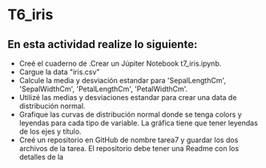 # T6_iris
## En esta actividad realize lo siguiente: 

- Creé el cuaderno de .Crear un Júpiter Notebook t7_iris.ipynb. 
- Cargue la data "iris.csv"
- Calcule la media y desviación estandar para 'SepalLengthCm', 'SepalWidthCm', 'PetalLengthCm', 'PetalWidthCm'. 
- Utilizé las medias y desviaciones estandar para crear una data de distribución normal.
- Grafique las curvas de distribución normal donde se tenga colors y leyendas para cada tipo de variable.  La gráfica tiene que tener leyendas de los ejes y título.   
- Creé un repositorio en GitHub de nombre tarea7 y guardar los dos archivos de la tarea. El repositorio debe tener una Readme con los detalles de la
